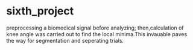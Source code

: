 # sixth_project
preprocessing a biomedical signal before analyzing; then,calculation of knee angle was carried out to find the local minima.This invauable paves the way for segmentation and seperating trials.
